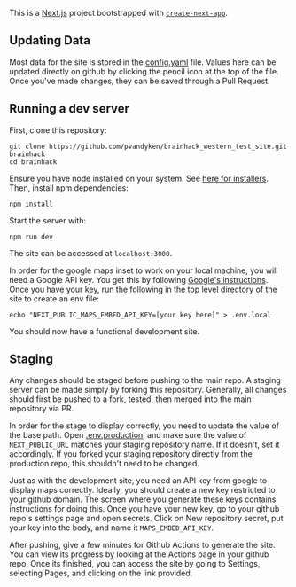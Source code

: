 This is a [Next.js](https://nextjs.org/) project bootstrapped with [`create-next-app`](https://github.com/vercel/next.js/tree/canary/packages/create-next-app).

## Updating Data

Most data for the site is stored in the [config.yaml](config.yaml) file. Values here can be updated directly on github by clicking the pencil icon at the top of the file. Once you've made changes, they can be saved through a Pull Request.

## Running a dev server

First, clone this repository:

```
git clone https://github.com/pvandyken/brainhack_western_test_site.git brainhack
cd brainhack
```

Ensure you have node installed on your system. See [here for installers](https://nodejs.org/en/download/). Then, install npm dependencies:

```
npm install
```

Start the server with:

```
npm run dev
```

The site can be accessed at `localhost:3000`.

In order for the google maps inset to work on your local machine, you will need a Google API key. You get this by following [Google's instructions](https://developers.google.com/maps/documentation/embed/map-generator#create-project). Once you have your key, run the following in the top level directory of the site to create an env file:

```
echo "NEXT_PUBLIC_MAPS_EMBED_API_KEY=[your key here]" > .env.local
```

You should now have a functional development site.

## Staging

Any changes should be staged before pushing to the main repo. A staging server can be made simply by forking this repository. Generally, all changes should first be pushed to a fork, tested, then merged into the main repository via PR.

In order for the stage to display correctly, you need to update the value of the base path. Open [.env.production](.env.production), and make sure the value of `NEXT_PUBLIC_URL` matches your staging repository name. If it doesn't, set it accordingly. If you forked your staging repository directly from the production repo, this shouldn't need to be changed.

Just as with the development site, you need an API key from google to display maps correctly. Ideally, you should create a new key restricted to your github domain. The screen where you generate these keys contains instructions for doing this. Once you have your new key, go to your github repo's settings page and open secrets. Click on New repository secret, put your key into the body, and name it `MAPS_EMBED_API_KEY`.

After pushing, give a few minutes for Github Actions to generate the site. You can view its progress by looking at the Actions page in your github repo. Once its finished, you can access the site by going to Settings, selecting Pages, and clicking on the link provided.